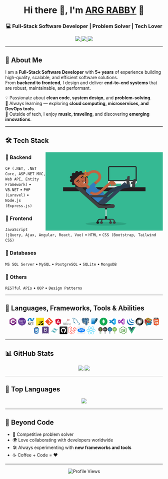 <!-- Profile Header -->
<h1 align="center">Hi there 👋, I'm <a href="https://github.com/itrabbi24">ARG RABBY</a> 🚀</h1>
<h3 align="center">💻 Full-Stack Software Developer | Problem Solver | Tech Lover</h3>

<!-- Social Badges -->
<p align="center">
  <a href="https://www.linkedin.com/in/itrabbi24" target="_blank">
    <img src="https://img.shields.io/badge/LinkedIn-0077B5?style=for-the-badge&logo=linkedin&logoColor=white" />
  </a>
  <a href="https://www.hackerrank.com/itrabbi24" target="_blank">
    <img src="https://img.shields.io/badge/HackerRank-2EC866?style=for-the-badge&logo=hackerrank&logoColor=white" />
  </a>
  <a href="mailto:itrabbi24@gmail.com" target="_blank">
    <img src="https://img.shields.io/badge/Email-D14836?style=for-the-badge&logo=gmail&logoColor=white" />
  </a>
</p>

---

<!-- About Me -->
## 🚀 About Me  
I am a **Full-Stack Software Developer** with **5+ years** of experience building high-quality, scalable, and efficient software solutions.  
From **backend to frontend**, I design and deliver **end-to-end systems** that are robust, maintainable, and performant.  

💡 Passionate about **clean code**, **system design**, and **problem-solving**.  
🌱 Always learning — exploring **cloud computing, microservices, and DevOps tools**.  
🎵 Outside of tech, I enjoy **music, traveling**, and discovering **emerging innovations**.  

---

<!-- Tech Stack -->
## 🛠️ Tech Stack  

<img align="right" height="250" width="375" src="https://raw.githubusercontent.com/itrabbi24/itrabbi24/master/gifs/coder.gif" alt="Coding Animation" />

### 🔹 Backend  
`C# (.NET, .NET Core, ASP.NET MVC, Web API, Entity Framework)` • `VB.NET` • `PHP (Laravel)` • `Node.js (Express.js)`

### 🔹 Frontend  
`JavaScript (jQuery, Ajax, Angular, React, Vue)` • `HTML` • `CSS (Bootstrap, Tailwind CSS)`

### 🔹 Databases  
`MS SQL Server` • `MySQL` • `PostgreSQL` • `SQLite` • `MongoDB`

### 🔹 Others  
`RESTful APIs` • `OOP` • `Design Patterns`

---

<!-- Icons Section -->
## 💎 Languages, Frameworks, Tools & Abilities  
<p align="center">
  <code><img title="C#" height="25" src="https://raw.githubusercontent.com/itrabbi24/itrabbi24/6724d766d96715569dcf0d92fe4328b81a059bf4/icon/cSharp.svg"></code>
  <code><img title=".NET Core" height="25" src="https://raw.githubusercontent.com/itrabbi24/itrabbi24/232e203c9f6fe88601c8b774401d093bbb1f8a94/icon/dotnetcore.svg"></code>
  <code><img title=".NET Framework" height="25" src="https://raw.githubusercontent.com/itrabbi24/itrabbi24/232e203c9f6fe88601c8b774401d093bbb1f8a94/icon/dot-net-original-wordmark.svg"></code>
  <code><img title="JavaScript" height="25" src="https://raw.githubusercontent.com/itrabbi24/itrabbi24/6724d766d96715569dcf0d92fe4328b81a059bf4/icon/javascript.svg"></code>
  <code><img title="Git" height="25" src="https://raw.githubusercontent.com/itrabbi24/itrabbi24/6724d766d96715569dcf0d92fe4328b81a059bf4/icon/git-original.svg"></code>
  <code><img title="Angular" height="25" src="https://raw.githubusercontent.com/itrabbi24/itrabbi24/6724d766d96715569dcf0d92fe4328b81a059bf4/icon/angular.svg"></code>
  <code><img title="MS SQL" height="25" src="https://raw.githubusercontent.com/itrabbi24/itrabbi24/6724d766d96715569dcf0d92fe4328b81a059bf4/icon/mssql.svg"></code>
  <code><img title="MySQL" height="25" src="https://raw.githubusercontent.com/itrabbi24/itrabbi24/6724d766d96715569dcf0d92fe4328b81a059bf4/icon/mysql.svg"></code>
  <code><img title="PostgreSQL" height="25" src="https://raw.githubusercontent.com/itrabbi24/itrabbi24/master/icon/postgresql.svg"></code>
  <code><img title="SQLite" height="25" src="https://raw.githubusercontent.com/itrabbi24/itrabbi24/master/icon/sqlite.svg"></code>
  <code><img title="MongoDB" height="25" src="https://raw.githubusercontent.com/itrabbi24/itrabbi24/master/icon/mongodb.svg"></code>
  <code><img title="VS Code" height="25" src="https://raw.githubusercontent.com/itrabbi24/itrabbi24/6724d766d96715569dcf0d92fe4328b81a059bf4/icon/icons8-visual-studio-code-2019.svg"></code>
  <code><img title="Visual Studio" height="25" src="https://raw.githubusercontent.com/itrabbi24/itrabbi24/6724d766d96715569dcf0d92fe4328b81a059bf4/icon/icons8-visual-studio-2019.svg"></code>
  <code><img title="jQuery" height="25" src="https://raw.githubusercontent.com/itrabbi24/itrabbi24/6724d766d96715569dcf0d92fe4328b81a059bf4/icon/jquery-original.svg"></code>
  <code><img title="JSON" height="25" src="https://raw.githubusercontent.com/itrabbi24/itrabbi24/6724d766d96715569dcf0d92fe4328b81a059bf4/icon/json.svg"></code>
  <code><img title="Problem Solving" height="25" src="https://raw.githubusercontent.com/itrabbi24/itrabbi24/6724d766d96715569dcf0d92fe4328b81a059bf4/icon/problemSolving.png"></code>
  <code><img title="HTML5" height="25" src="https://raw.githubusercontent.com/itrabbi24/itrabbi24/6724d766d96715569dcf0d92fe4328b81a059bf4/icon/html5.svg"></code>
  <code><img title="CSS3" height="25" src="https://raw.githubusercontent.com/itrabbi24/itrabbi24/6724d766d96715569dcf0d92fe4328b81a059bf4/icon/css.svg"></code>
  <code><img title="Bootstrap" height="25" src="https://raw.githubusercontent.com/itrabbi24/itrabbi24/6724d766d96715569dcf0d92fe4328b81a059bf4/icon/bootstrap-plain-wordmark.svg"></code>
  <code><img title="Tailwind CSS" height="25" src="https://raw.githubusercontent.com/itrabbi24/itrabbi24/master/icon/tailwind-css.svg"></code>
  <code><img title="GitHub" height="25" src="https://raw.githubusercontent.com/itrabbi24/itrabbi24/6724d766d96715569dcf0d92fe4328b81a059bf4/icon/github.svg"></code>
  <code><img title="Laravel" height="25" src="https://raw.githubusercontent.com/itrabbi24/itrabbi24/master/icon/laravel.png"></code>
  <code><img title="PHP" height="25" src="https://raw.githubusercontent.com/itrabbi24/itrabbi24/master/icon/php.png"></code>
  <code><img title="React" height="25" src="https://raw.githubusercontent.com/itrabbi24/itrabbi24/master/icon/React-icon.svg.png"></code>
  <code><img title="MERN Stack" height="25" src="https://raw.githubusercontent.com/itrabbi24/itrabbi24/master/icon/mern-stack.png"></code>
  <code><img title="Node.js" height="25" src="https://raw.githubusercontent.com/itrabbi24/itrabbi24/master/icon/node-js-icon-454x512-nztofx17.png"></code>
  <code><img title="Vue.js" height="25" src="https://raw.githubusercontent.com/itrabbi24/itrabbi24/master/icon/vue-js.png"></code>
</p>

---

<!-- GitHub Stats -->
## 📊 GitHub Stats  
<p align="center">
  <img src="https://github-readme-stats.vercel.app/api?username=itrabbi24&show_icons=true&theme=tokyonight&count_private=true" height="165" />
  <img src="https://github-readme-streak-stats.herokuapp.com/?user=itrabbi24&theme=tokyonight" height="165" />
</p>

---

<!-- Top Languages -->
## 📌 Top Languages  
<p align="center">
  <img src="https://github-readme-stats.vercel.app/api/top-langs/?username=itrabbi24&layout=compact&theme=tokyonight" />
</p>

---

<!-- Fun Facts -->
## 🎯 Beyond Code  
- 🧩 Competitive problem solver  
- 🌍 Love collaborating with developers worldwide  
- 🛠 Always experimenting with **new frameworks and tools**  
- ☕ Coffee + Code = ❤️  

---

<!-- Profile Views -->
<p align="center">
  <img src="https://komarev.com/ghpvc/?username=itrabbi24&style=for-the-badge&color=brightgreen" alt="Profile Views">
</p>